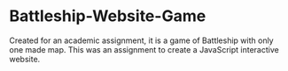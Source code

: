 # Battleship-Website-Game
Created for an academic assignment, it is a game of Battleship with only one made map.  This was an assignment to create a JavaScript interactive website.
